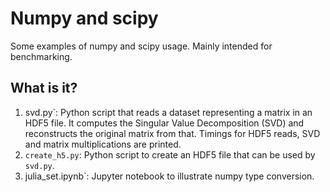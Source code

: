# Numpy and scipy

Some examples of numpy and scipy usage.  Mainly intended for benchmarking.

## What is it?

1. svd.py`: Python script that reads a dataset representing a matrix in
  an HDF5 file.  It computes the Singular Value Decomposition (SVD) and
  reconstructs the original matrix from that.  Timings for HDF5 reads,
  SVD and matrix multiplications are printed.
1. `create_h5.py`: Python script to create an HDF5 file that can be used
   by `svd.py`.
1. julia_set.ipynb`: Jupyter notebook to illustrate numpy type conversion.
